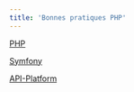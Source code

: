 ```yaml
---
title: 'Bonnes pratiques PHP'
---
```


[PHP](./php)

[Symfony](./symfony)

[API-Platform](./api-platform)
